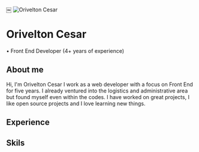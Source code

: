 ￼
![Orivelton Cesar](https://media.licdn.com/dms/image/C4D03AQG8tE8y87GYvQ/profile-displayphoto-shrink_200_200/0?e=1562803200&v=beta&t=2A2qC5kOx11l7hdr_RzKzTd0Cd6gffMgi1BzkGbUPkM)

# Orivelton Cesar
• Front End Developer (4+ years of experience)

## About me

Hi, I'm Orivelton Cesar I work as a web developer with a focus on Front End for five years. I already ventured into the logistics and administrative area but found myself even within the codes. I have worked on great projects, I like open source projects and I love learning new things.

## Experience

## Skils

## 

